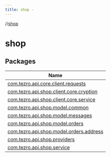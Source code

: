 ```yaml
---
title: shop -
---
```

//[shop](index.md)



# shop  


## Packages  
  
|  Name | 
|---|
| <a name="com.tezro.api.core.client.requests////PointingToDeclaration/"></a>[com.tezro.api.core.client.requests](shop/com.tezro.api.core.client.requests/index.md)|
| <a name="com.tezro.api.shop.client.core.cryption////PointingToDeclaration/"></a>[com.tezro.api.shop.client.core.cryption](shop/com.tezro.api.shop.client.core.cryption/index.md)|
| <a name="com.tezro.api.shop.client.core.service////PointingToDeclaration/"></a>[com.tezro.api.shop.client.core.service](shop/com.tezro.api.shop.client.core.service/index.md)|
| <a name="com.tezro.api.shop.model.common////PointingToDeclaration/"></a>[com.tezro.api.shop.model.common](shop/com.tezro.api.shop.model.common/index.md)|
| <a name="com.tezro.api.shop.model.messages////PointingToDeclaration/"></a>[com.tezro.api.shop.model.messages](shop/com.tezro.api.shop.model.messages/index.md)|
| <a name="com.tezro.api.shop.model.orders////PointingToDeclaration/"></a>[com.tezro.api.shop.model.orders](shop/com.tezro.api.shop.model.orders/index.md)|
| <a name="com.tezro.api.shop.model.orders.address////PointingToDeclaration/"></a>[com.tezro.api.shop.model.orders.address](shop/com.tezro.api.shop.model.orders.address/index.md)|
| <a name="com.tezro.api.shop.providers////PointingToDeclaration/"></a>[com.tezro.api.shop.providers](shop/com.tezro.api.shop.providers/index.md)|
| <a name="com.tezro.api.shop.service////PointingToDeclaration/"></a>[com.tezro.api.shop.service](shop/com.tezro.api.shop.service/index.md)|

